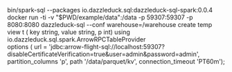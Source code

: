 bin/spark-sql  --packages io.dazzleduck.sql:dazzleduck-sql-spark:0.0.4
docker run -ti -v "$PWD/example/data":/data -p 59307:59307 -p 8080:8080 dazzleduck-sql --conf warehouse=/warehouse
create temp view t ( key string, value string, p int) using io.dazzleduck.sql.spark.ArrowRPCTableProvider  
options ( url = 'jdbc:arrow-flight-sql://localhost:59307?disableCertificateVerification=true&user=admin&password=admin', partition_columns 'p', path '/data/parquet/kv', connection_timeout 'PT60m');